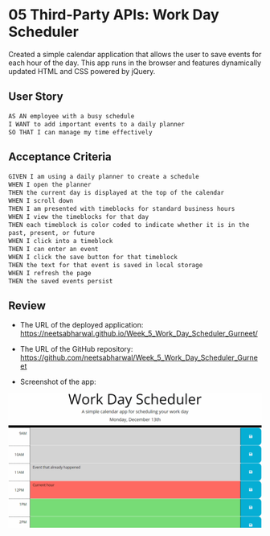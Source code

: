 # 05 Third-Party APIs: Work Day Scheduler

Created a simple calendar application that allows the user to save events for each hour of the day. This app runs in the browser and features dynamically updated HTML and CSS powered by jQuery.

## User Story

```
AS AN employee with a busy schedule
I WANT to add important events to a daily planner
SO THAT I can manage my time effectively
```

## Acceptance Criteria

```
GIVEN I am using a daily planner to create a schedule
WHEN I open the planner
THEN the current day is displayed at the top of the calendar
WHEN I scroll down
THEN I am presented with timeblocks for standard business hours
WHEN I view the timeblocks for that day
THEN each timeblock is color coded to indicate whether it is in the past, present, or future
WHEN I click into a timeblock
THEN I can enter an event
WHEN I click the save button for that timeblock
THEN the text for that event is saved in local storage
WHEN I refresh the page
THEN the saved events persist
```

## Review


* The URL of the deployed application: 
https://neetsabharwal.github.io/Week_5_Work_Day_Scheduler_Gurneet/

* The URL of the GitHub repository:
https://github.com/neetsabharwal/Week_5_Work_Day_Scheduler_Gurneet

* Screenshot of the app:
<img src="./Assets/images/05-third-party-apis-homework-demo.gif">